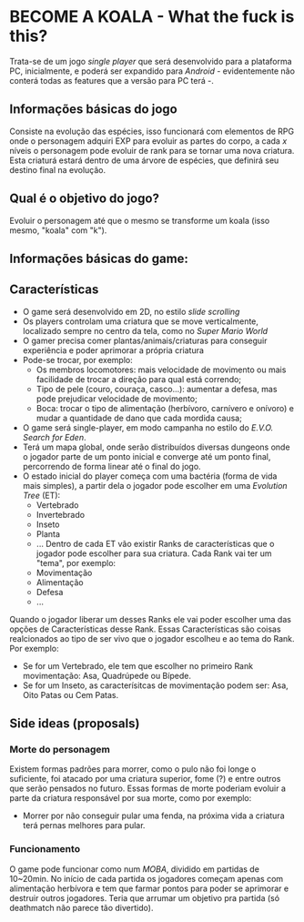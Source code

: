 # BECOME A KOALA  - What the fuck is this? #
Trata-se de um jogo _single player_ que será desenvolvido para a plataforma PC, inicialmente, e poderá ser expandido para _Android_ - evidentemente não conterá todas as features que a versão para PC terá -.

## Informações básicas do jogo ##

Consiste na evolução das espécies, isso funcionará com elementos de RPG onde o personagem adquiri EXP para evoluir as partes do corpo, a cada _x_ níveis o personagem pode evoluir de rank para se tornar uma nova criatura. Esta criaturá estará dentro de uma árvore de espécies, que definirá seu destino final na evolução.

## Qual é o objetivo do jogo? ##

Evoluir o personagem até que o mesmo se transforme um koala (isso mesmo, "koala" com "k").

## Informações básicas do game: ##

## Características ##
 * O game será desenvolvido em 2D, no estilo _slide scrolling_
 * Os players controlam uma criatura que se move verticalmente, localizado sempre no centro da tela, como no _Super Mario World_
 * O gamer precisa comer plantas/animais/criaturas para conseguir experiência e poder aprimorar a própria criatura
 * Pode-se trocar, por exemplo:
   - Os membros locomotores: mais velocidade de movimento ou mais facilidade de trocar a direção para qual está correndo;
   - Tipo de pele (couro, couraça, casco...): aumentar a defesa, mas pode prejudicar velocidade de movimento; 
   - Boca: trocar o tipo de alimentação (herbívoro, carnívero e onívoro) e mudar a quantidade de dano que cada mordida causa;
* O game será single-player, em modo campanha no estilo do _E.V.O. Search for Eden_. 
* Terá um mapa global, onde serão distribuídos diversas dungeons onde o jogador parte de um ponto inicial e converge até um ponto final, percorrendo de forma linear até o final do jogo.
* O estado inicial do player começa com uma bactéria (forma de vida mais simples), a partir dela o jogador pode escolher em uma _Evolution Tree_ (ET):
   - Vertebrado
   - Invertebrado
   - Inseto
   - Planta
   - ...
Dentro de cada ET vão existir Ranks de características que o jogador pode escolher para sua criatura. Cada Rank vai ter um "tema", por exemplo:
   - Movimentação 
   - Alimentação
   - Defesa
   - ...

Quando o jogador liberar um desses Ranks ele vai poder escolher uma das opções de Características desse Rank. Essas Características são coisas realcionados ao tipo de ser vivo que o jogador escolheu e ao tema do Rank. Por exemplo:
 - Se for um Vertebrado, ele tem que escolher no primeiro Rank movimentação: Asa, Quadrúpede ou Bípede.
 - Se for um Inseto, as caracterísitcas de movimentação podem ser: Asa, Oito Patas ou Cem Patas.

## Side ideas (proposals) ##

### Morte do personagem ###
Existem formas padrões para morrer, como o pulo não foi longe o suficiente, foi atacado por uma criatura superior, fome (?) e entre outros que serão pensados no futuro. Essas formas de morte poderiam evoluir a parte da criatura responsável por sua morte, como por exemplo:
  - Morrer por não conseguir pular uma fenda, na próxima vida a criatura terá pernas melhores para pular.

 
### Funcionamento ###

O game pode funcionar como num _MOBA_, dividido em partidas de 10~20min. No início de cada partida os jogadores começam apenas com alimentação herbívora e tem que farmar pontos para poder se aprimorar e destruir outros jogadores. Teria que arrumar um objetivo pra partida (só deathmatch não parece tão divertido).

